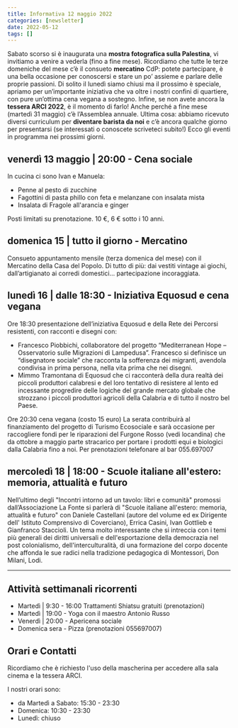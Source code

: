 ```yaml
---
title: Informativa 12 maggio 2022
categories: [newsletter]
date: 2022-05-12
tags: []
---
```


Sabato scorso si è inaugurata una **mostra fotografica sulla Palestina**, vi invitiamo a venire a vederla (fino a fine mese).
Ricordiamo che tutte le terze domeniche del mese c’è il consueto **mercatino** CdP: potete partecipare, è una bella occasione per conoscersi e stare un po’ assieme e parlare delle proprie passioni.
Di solito il lunedì siamo chiusi ma il prossimo è speciale, apriamo per un’importante iniziativa che va oltre i nostri confini di quartiere, con pure un’ottima cena vegana a sostegno.
Infine, se non avete ancora la **tessera ARCI 2022**, è il momento di farlo! Anche perché a fine mese (martedì 31 maggio) c’è l’Assemblea annuale.
Ultima cosa: abbiamo ricevuto diversi curriculum per **diventare barista da noi** e c’è ancora qualche giorno per presentarsi (se interessati o conoscete scriveteci subito!)
Ecco gli eventi in programma nei prossimi giorni.

## venerdì 13 maggio | 20:00 - Cena sociale
In cucina ci sono Ivan e Manuela:
- Penne al pesto di zucchine
- Fagottini di pasta phillo con feta e melanzane con insalata mista
- Insalata di Fragole all'arancia e ginger

Posti limitati su prenotazione. 10 €, 6 € sotto i 10 anni. 

## domenica 15 | tutto il giorno - Mercatino
Consueto appuntamento mensile (terza domenica del mese) con il Mercatino della Casa del Popolo. Di tutto di più: dai vestiti vintage ai giochi, dall’artigianato ai corredi domestici… partecipazione incoraggiata.

## lunedì 16 | dalle 18:30 - Iniziativa Equosud e cena vegana
Ore 18:30 presentazione dell’iniziativa Equosud e della Rete dei Percorsi resistenti, con racconti e disegni con:
- Francesco Piobbichi, collaboratore del progetto “Mediterranean Hope – Osservatorio sulle Migrazioni di Lampedusa”. Francesco si definisce un “disegnatore sociale” che racconta la sofferenza dei migranti, avendola condivisa in prima persona, nella vita prima che nei disegni.
- Mimmo Tramontana di Equosud che ci racconterà della dura realtà dei piccoli produttori calabresi e del loro tentativo di resistere al lento ed incessante progredire delle logiche del grande mercato globale che strozzano i piccoli produttori agricoli della Calabria e di tutto il nostro bel Paese.

Ore 20:30 cena vegana (costo 15 euro)
La serata contribuirà al finanziamento del progetto di Turismo Ecosociale e sarà occasione per raccogliere fondi per le riparazioni del Furgone Rosso (vedi locandina) che da ottobre a maggio parte stracarico per portare i prodotti equi e biologici dalla Calabria fino a noi.
Per prenotazioni telefonare al bar 055.697007

## mercoledì 18 | 18:00 - Scuole italiane all'estero: memoria, attualità e futuro
Nell’ultimo degli "Incontri intorno ad un tavolo: libri e comunità" promossi dall’Associazione La Fonte si parlerà di "Scuole italiane all'estero: memoria, attualità e futuro" con Daniele Castellani (autore del volume ed ex Dirigente dell' Istituto Comprensivo di Coverciano), Errica Casini, Ivan Gottlieb e Gianfranco Staccioli.
Un tema molto interessante che si intreccia con i temi più generali dei diritti universali e dell'esportazione della democrazia nel post colonialismo, dell'interculturalità, di una formazione del corpo docente che affonda le sue radici nella tradizione pedagogica di Montessori, Don Milani, Lodi.

---

## Attività settimanali ricorrenti
- Martedì | 9:30 - 16:00 Trattamenti Shiatsu gratuiti (prenotazioni)
- Martedì | 19:00 - Yoga con il maestro Antonio Russo
- Venerdì | 20:00 - Apericena sociale
- Domenica sera - Pizza (prenotazioni 055697007)

## Orari e Contatti
Ricordiamo che è richiesto l'uso della mascherina per accedere alla sala cinema e la tessera ARCI.

I nostri orari sono:
- da Martedì a Sabato: 15:30 - 23:30
- Domenica: 10:30 - 23:30
- Lunedì: chiuso
